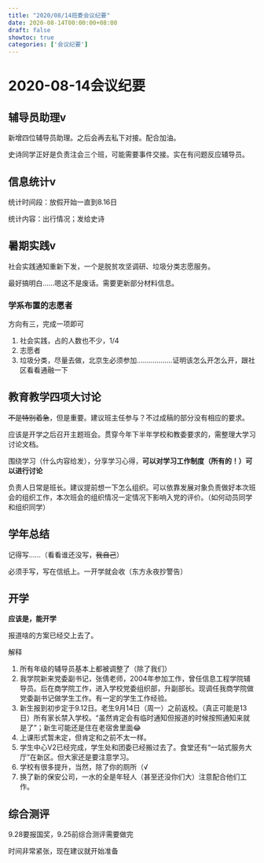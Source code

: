 ```yaml
---
title: "2020/08/14班委会议纪要"
date: 2020-08-14T00:00:00+08:00
draft: false
showtoc: true
categories: ['会议纪要']
---
```

# 2020-08-14会议纪要

## 辅导员助理v

新增四位辅导员助理。之后会再去私下对接。配合加油。

史诗同学正好是负责注会三个班，可能需要事件交接。实在有问题反应辅导员。

## 信息统计v

统计时间段：放假开始一直到8.16日

统计内容：出行情况；发给史诗

## 暑期实践v

社会实践通知重新下发，一个是脱贫攻坚调研、垃圾分类志愿服务。

最好搞明白……嗯这不是废话。需要更新部分材料信息。

### 学系布置的志愿者

方向有三，完成一项即可
1. 社会实践，占的人数也不少，1/4
2. 志愿者
3. 垃圾分类，尽量去做，北京生必须参加………………证明该怎么开怎么开，跟社区看看通融一下

## 教育教学四项大讨论

~~不是特别着急~~，但是重要。建议班主任参与？不过成稿的部分没有相应的要求。

应该是开学之后召开主题班会。贯穿今年下半年学校和教委要求的，需整理大学习讨论文档。

围绕学习（什么内容给发），分享学习心得，**可以对学习工作制度（所有的！）可以进行讨论**

负责人日常是班长。建议提前想一下怎么组织。可以依靠发展对象负责做好本次班会的组织工作，本次班会的组织情况一定情况下影响入党的评价。（如何动员同学和组织同学）

## 学年总结

记得写……（看看谁还没写，~~我自己~~）

必须手写，写在信纸上。一开学就会收（东方永夜抄警告）

## 开学

**应该是，能开学**

报道啥的方案已经交上去了。

解释
1. 所有年级的辅导员基本上都被调整了（除了我们）
2. 我学院新来党委副书记，张倩老师，2004年参加工作，曾任信息工程学院辅导员。后在商学院工作，进入学校党委组织部，升副部长。现调任我商学院做党委副书记做学生工作。有一定的学生工作经验。
3. 新生报到初步定于9.12日。老生9月14日（周一）之前返校。（真正可能是13日）所有家长禁入学校。“虽然肯定会有临时通知但报道的时候按照通知来就是了”；新生可能还是住在老宿舍里面😂
4. 上课形式暂未定，但肯定和之前不太一样。
5. 学生中心V2已经完成，学生处和团委已经搬过去了。食堂还有“一站式服务大厅”在新区。但大家还是要注意学习。
6. 学校有很多提升，当然，除了你的厕所（√
7. 换了新的保安公司，一水的全是年轻人（甚至还没你们大）注意配合他们工作。

## 综合测评

9.28要报国奖，9.25前综合测评需要做完

时间非常紧张，现在建议就开始准备